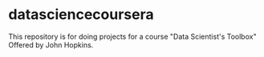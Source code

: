 # datasciencecoursera
This repository is for doing projects for a course "Data Scientist's Toolbox" Offered by John Hopkins.
